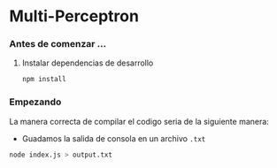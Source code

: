 # Multi-Perceptron

### **Antes de comenzar ...**

1. Instalar dependencias de desarrollo

   ```bash
   npm install
   ```

### Empezando

La manera correcta de compilar el codigo seria de la siguiente manera:

- Guadamos la salida de consola en un archivo `.txt`

```bash
node index.js > output.txt
```
